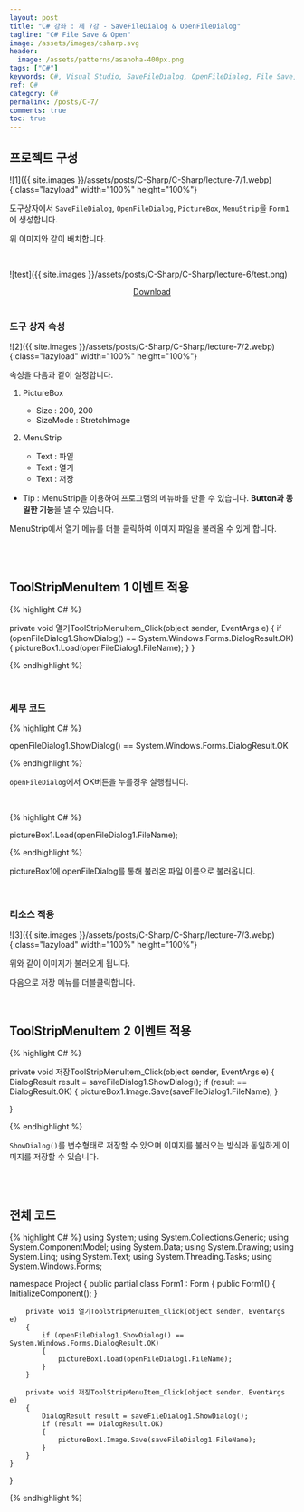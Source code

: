 ```yaml
---
layout: post
title: "C# 강좌 : 제 7강 - SaveFileDialog & OpenFileDialog"
tagline: "C# File Save & Open"
image: /assets/images/csharp.svg
header:
  image: /assets/patterns/asanoha-400px.png
tags: ["C#"]
keywords: C#, Visual Studio, SaveFileDialog, OpenFileDialog, File Save, File Open
ref: C#
category: C#
permalink: /posts/C-7/
comments: true
toc: true
---
```


## 프로젝트 구성

![1]({{ site.images }}/assets/posts/C-Sharp/C-Sharp/lecture-7/1.webp){:class="lazyload" width="100%" height="100%"}

도구상자에서 `SaveFileDialog`, `OpenFileDialog`, `PictureBox`, `MenuStrip`을 `Form1`에 생성합니다.

위 이미지와 같이 배치합니다.

<br>

![test]({{ site.images }}/assets/posts/C-Sharp/C-Sharp/lecture-6/test.png)

<center><a href="https://drive.google.com/file/d/0B4mfyOc47NkcQTFaQU5JRll1YUk/view?usp=sharing" class="btn" target="_blank">Download</a></center>

<br>

### 도구 상자 속성

![2]({{ site.images }}/assets/posts/C-Sharp/C-Sharp/lecture-7/2.webp){:class="lazyload" width="100%" height="100%"}

속성을 다음과 같이 설정합니다.

1. PictureBox
   * Size : 200, 200
   * SizeMode : StretchImage
	
2. MenuStrip
   * Text : 파일
   * Text : 열기
   * Text : 저장
	
- Tip : MenuStrip을 이용하여 프로그램의 메뉴바를 만들 수 있습니다. **Button과 동일한 기능**을 낼 수 있습니다.

MenuStrip에서 열기 메뉴를 더블 클릭하여 이미지 파일을 불러올 수 있게 합니다.

<br>
<br>

## ToolStripMenuItem 1 이벤트 적용

{% highlight C# %}

private void 열기ToolStripMenuItem_Click(object sender, EventArgs e)
{
  if (openFileDialog1.ShowDialog() == System.Windows.Forms.DialogResult.OK)
  {
    pictureBox1.Load(openFileDialog1.FileName);
  }
}

{% endhighlight %}

<br>

### 세부 코드

{% highlight C# %}

openFileDialog1.ShowDialog() == System.Windows.Forms.DialogResult.OK

{% endhighlight %}

`openFileDialog`에서 OK버튼을 누를경우 실행됩니다. 

<br>

{% highlight C# %}

pictureBox1.Load(openFileDialog1.FileName);

{% endhighlight %}

pictureBox1에 openFileDialog를 통해 불러온 파일 이름으로 불러옵니다. 

<br>

### 리소스 적용

![3]({{ site.images }}/assets/posts/C-Sharp/C-Sharp/lecture-7/3.webp){:class="lazyload" width="100%" height="100%"}

위와 같이 이미지가 불러오게 됩니다.

다음으로 저장 메뉴를 더블클릭합니다.

<br>

## ToolStripMenuItem 2 이벤트 적용

{% highlight C# %}

private void 저장ToolStripMenuItem_Click(object sender, EventArgs e)
{
    DialogResult result = saveFileDialog1.ShowDialog();
    if (result == DialogResult.OK)
    {
        pictureBox1.Image.Save(saveFileDialog1.FileName);
    }

}

{% endhighlight %}

`ShowDialog()`를 변수형태로 저장할 수 있으며 이미지를 불러오는 방식과 동일하게 이미지를 저장할 수 있습니다.

<br>
<br>

## 전체 코드

{% highlight C# %}
using System;
using System.Collections.Generic;
using System.ComponentModel;
using System.Data;
using System.Drawing;
using System.Linq;
using System.Text;
using System.Threading.Tasks;
using System.Windows.Forms;

namespace Project
{
    public partial class Form1 : Form
    {
        public Form1()
        {
            InitializeComponent();
        }

        private void 열기ToolStripMenuItem_Click(object sender, EventArgs e)
        {
            if (openFileDialog1.ShowDialog() == System.Windows.Forms.DialogResult.OK)
            {
                pictureBox1.Load(openFileDialog1.FileName);
            }
        }

        private void 저장ToolStripMenuItem_Click(object sender, EventArgs e)
        {
            DialogResult result = saveFileDialog1.ShowDialog();
            if (result == DialogResult.OK)
            {
                pictureBox1.Image.Save(saveFileDialog1.FileName);
            }
        }
    }
}

{% endhighlight %}
